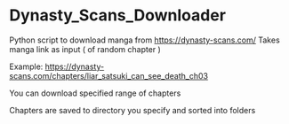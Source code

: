 # Dynasty_Scans_Downloader

Python script to download manga from https://dynasty-scans.com/ 
Takes manga link as input ( of random chapter )

Example: https://dynasty-scans.com/chapters/liar_satsuki_can_see_death_ch03

You can download specified range of chapters 

Chapters are saved to directory you specify and sorted into folders
